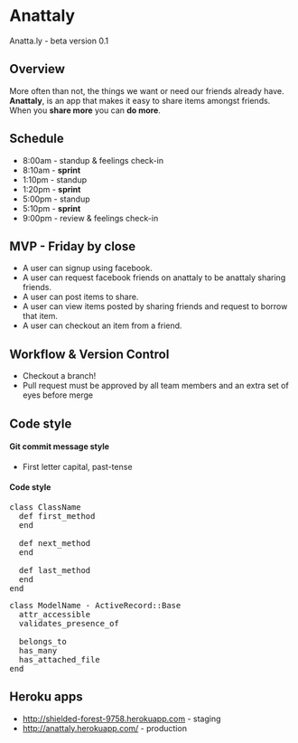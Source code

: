 # Anattaly

Anatta.ly - beta version 0.1


## Overview

More often than not, the things we want or need our friends already have. **Anattaly**, is an app that makes it easy to share items amongst friends. When you **share more** you can **do more**.


## Schedule

* 8:00am - standup & feelings check-in
* 8:10am - **sprint**
* 1:10pm - standup
* 1:20pm - **sprint**
* 5:00pm - standup
* 5:10pm - **sprint**
* 9:00pm - review & feelings check-in



## MVP - Friday by close

* A user can signup using facebook.
* A user can request facebook friends on anattaly to be anattaly sharing friends.
* A user can post items to share.
* A user can view items posted by sharing friends and request to borrow that item.
* A user can checkout an item from a friend.

## Workflow & Version Control

* Checkout a branch!
* Pull request must be approved by all team members and an extra set of eyes before merge



## Code style

#### Git commit message style

* First letter capital, past-tense

#### Code style
<pre>
class ClassName
  def first_method
  end

  def next_method
  end

  def last_method
  end
end
</pre>

<pre>
class ModelName - ActiveRecord::Base
  attr_accessible
  validates_presence_of

  belongs_to
  has_many
  has_attached_file
end
</pre>

## Heroku apps

* http://shielded-forest-9758.herokuapp.com - staging
* http://anattaly.herokuapp.com/ - production
